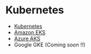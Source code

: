 # Kubernetes

* [Kubernetes](https://github.com/fabbriciocruz/kubernetes/tree/main/k8s)
* [Amazon EKS](https://github.com/fabbriciocruz/kubernetes/tree/main/Amazon_EKS)
* [Azure AKS](https://github.com/fabbriciocruz/kubernetes/tree/main/Azure_AKS)
* Google GKE (Coming soon !!)
